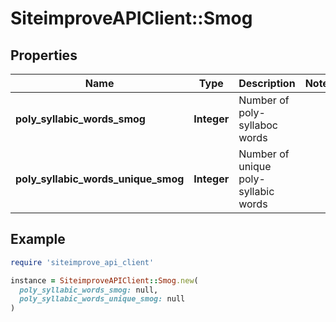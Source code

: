 # SiteimproveAPIClient::Smog

## Properties

| Name | Type | Description | Notes |
| ---- | ---- | ----------- | ----- |
| **poly_syllabic_words_smog** | **Integer** | Number of poly-syllaboc words |  |
| **poly_syllabic_words_unique_smog** | **Integer** | Number of unique poly-syllabic words |  |

## Example

```ruby
require 'siteimprove_api_client'

instance = SiteimproveAPIClient::Smog.new(
  poly_syllabic_words_smog: null,
  poly_syllabic_words_unique_smog: null
)
```

